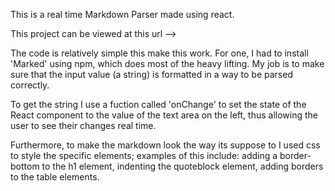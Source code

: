 This is a real time Markdown Parser made using react.

This project can be viewed at this url -->

The code is relatively simple this make this work. For one, I had to install 'Marked' using npm, which does most of the heavy lifting. My job is to make sure that the input value (a string) is formatted in a way to be parsed correctly.

To get the string I use a fuction called 'onChange' to set the state of the React component to the value of the text area on the left, thus allowing the user to see their changes real time.

Furthermore, to make the markdown look the way its suppose to I used css to style the specific elements; examples of this include: adding a border-bottom to the h1 element, indenting the quoteblock element, adding borders to the table elements.
